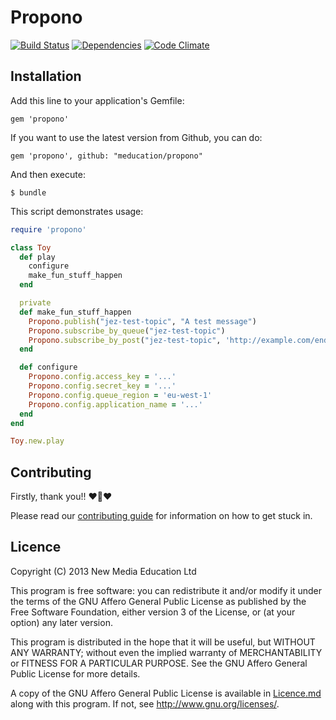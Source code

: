 # Propono

[![Build Status](https://travis-ci.org/meducation/propono.png)](https://travis-ci.org/meducation/propono)
[![Dependencies](https://gemnasium.com/meducation/propono.png?travis)](https://gemnasium.com/meducation/propono)
[![Code Climate](https://codeclimate.com/github/meducation/propono.png)](https://codeclimate.com/github/meducation/propono)

## Installation

Add this line to your application's Gemfile:

    gem 'propono'

If you want to use the latest version from Github, you can do:

    gem 'propono', github: "meducation/propono"

And then execute:

    $ bundle

This script demonstrates usage:

```ruby
require 'propono'

class Toy
  def play
    configure
    make_fun_stuff_happen
  end

  private
  def make_fun_stuff_happen
    Propono.publish("jez-test-topic", "A test message")
    Propono.subscribe_by_queue("jez-test-topic")
    Propono.subscribe_by_post("jez-test-topic", 'http://example.com/endpoint')
  end

  def configure
    Propono.config.access_key = '...'
    Propono.config.secret_key = '...'
    Propono.config.queue_region = 'eu-west-1'
    Propono.config.application_name = '...'
  end
end

Toy.new.play
```

## Contributing

Firstly, thank you!! :heart::sparkling_heart::heart:

Please read our [contributing guide](https://github.com/meducation/propono/tree/master/CONTRIBUTING.md) for information on how to get stuck in.

## Licence

Copyright (C) 2013 New Media Education Ltd

This program is free software: you can redistribute it and/or modify
it under the terms of the GNU Affero General Public License as published by
the Free Software Foundation, either version 3 of the License, or
(at your option) any later version.

This program is distributed in the hope that it will be useful,
but WITHOUT ANY WARRANTY; without even the implied warranty of
MERCHANTABILITY or FITNESS FOR A PARTICULAR PURPOSE.  See the
GNU Affero General Public License for more details.

A copy of the GNU Affero General Public License is available in [Licence.md](https://github.com/meducation/propono/blob/master/LICENCE.md)
along with this program.  If not, see <http://www.gnu.org/licenses/>.
